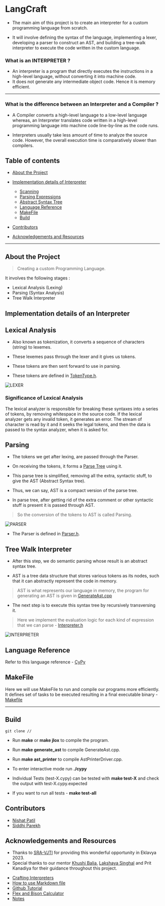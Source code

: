 # **LangCraft**

- The main aim of this project is to create an interpreter for a custom programming language from scratch.

- It will involve defining the syntax of the language, implementing a lexer, developing a parser to construct an AST, and building a tree-walk interpreter to execute the code written in the custom language.

### What is an **INTERPRETER** ?
- An interpreter is a program that directly executes the instructions in a high-level language, without converting it into machine code.
- It does not generate any intermediate object code. Hence it is memory efficient.
------------
### What is the difference between an Interpreter and a Compiler ?
- A Compiler converts a high-level language to a low-level language whereas, an Interpreter translates code written in a high-level programming language into machine code line-by-line as the code runs. 

- Interpreters usually take less amount of time to analyze the source code. However, the overall execution time is comparatively slower than compilers.


## Table of contents 

- [About the Project](#about-the-project)
- [Implementation details of Interpreter](#implementation-details-of-an-interpreter)
  - [Scanning](#lexical-analysis)
  - [Parsing Expressions](#parsing)
  - [Abstract Syntax Tree](#tree-walk-interpreter)
  - [Language Reference](#language-reference)
  - [MakeFile](#makefile)
  - [Build](#build)
  
- [Contributors](#contributors)
- [Acknowledgements and Resources](#acknowledgements-and-resources)

-----
## About the Project
> Creating a custom Programming Language.

It involves the following stages : 
- Lexical Analysis (Lexing)
- Parsing (Syntax Analysis)
- Tree Walk Interpreter

## Implementation details of an Interpreter

##  **Lexical Analysis**
- Also known as tokenization, it converts a sequence of characters (string) to lexemes. 
- These lexemes pass through the lexer and it gives us tokens.
- These tokens are then sent forward to use in parsing. 

- These tokens are defined in [TokenType.h](https://github.com/siddhip2004/Lang-craft_eklavya23/blob/siddhi/chp9/TokenType.h).

![LEXER](images/lexer.png)

### Significance of Lexical Analysis
The lexical analyzer is responsible for breaking these syntaxes into a series of tokens, by removing whitespace in the source code. If the lexical analyzer gets any invalid token, it generates an error. The stream of character is read by it and it seeks the legal tokens, and then the data is passed to the syntax analyzer, when it is asked for.


##  **Parsing**

- The tokens we get after lexing, are passed through the Parser.

- On receiving the tokens, it forms a [Parse Tree](https://en.wikipedia.org/wiki/Parse_tree  " parse tree ") using it.
- This parse tree is simplified, removing all the extra, syntactic stuff, to give the AST (Abstract Syntax tree).
- Thus, we can say, AST is a compact version of the parse tree.
- In parse tree, after getting rid of the extra comment or other syntactic stuff is present it is passed through AST.
>So the conversion of the tokens to AST is called Parsing.

![PARSER](images/parser.png)
- The Parser is defined in [Parser.h](https://github.com/siddhip2004/Lang-craft_eklavya23/blob/siddhi/chp9/parser.h).


## **Tree Walk Interpreter**
- After this step, we do semantic parsing whose result is an abstract syntax tree.

- AST is a tree data structure that stores various tokens as its nodes, such that it can abstractly represent the code in memory. 

>AST is what represents our language in memory, the program for generating an AST is given in  [GenerateAst.cpp](https://github.com/siddhip2004/Lang-craft_eklavya23/blob/siddhi/chp9/GenerateAst.cpp)
- The next step is to execute this syntax tree by recursively transversing it. 
> Here we implement the evaluation logic for each kind of expression that we can parse - [Interpreter.h](https://github.com/siddhip2004/Lang-craft_eklavya23/blob/siddhi/chp9/interpreter.h)

![INTERPRETER](images/interpreter.png)

## Language Reference
Refer to this language reference - [CyPy](https://github.com/siddhip2004/Lang-craft_eklavya23/blob/nishat/Syntax.pdf)

## MakeFile
Here we will use MakeFile to run and compile our programs more efficiently. It defines set of tasks to be executed resulting in a final executable binary - [Makefile](https://github.com/siddhip2004/Lang-craft_eklavya23/blob/siddhi/chp9/Makefile)

----
## Build
```
git clone //
```
- Run **make** or **make jlox** to compile the program.

- Run **make generate_ast** to compile GenerateAst.cpp.

- Run **make ast_printer** to compile AstPrinterDriver.cpp.

- To enter interactive mode run **./cypy**

- Individual Tests (test-X.cypy) can be tested with **make test-X** and check the output with test-X.cypy.expected

- If you want to run all tests - **make test-all**

## Contributors

* [Nishat Patil](https://github.com/nishatp9)          
* [Siddhi Parekh](https://github.com/siddhip2004)



## Acknowledgements and Resources
* Thanks to [SRA-VJTI](https://sravjti.in/) for providing this wonderful opportunity in Eklavya 2023. 
* Special thanks to our mentor [Khushi Balia](https://github.com/khushi-Balia/), [Lakshaya Singhal](https://github.com/LakshayaSinghal) and Prit Kanadiya for their guidance throughout this project.
- [Crafting Interpreters](https://craftinginterpreters.com/)
- [How to use Markdown file](https://youtu.be/bpdvNwvEeSE)
- [Github Tutorial](https://youtu.be/uaeKhfhYE0U)
- [Flex and Bison Calculator](https://github.com/siddhip2004/Lang-craft_eklavya23/tree/nishat/Flex-Bison)
- [Notes](https://github.com/siddhip2004/Lang-craft_eklavya23/tree/siddhi/notes)
